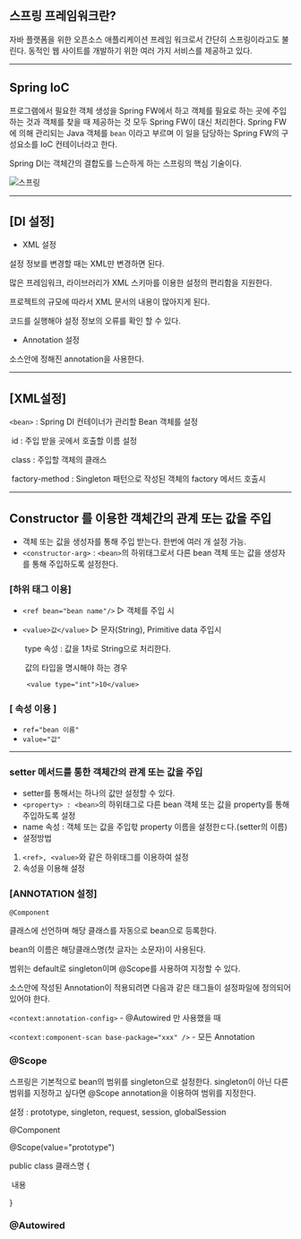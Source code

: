 ## 스프링 프레임워크란?  

자바 플랫폼을 위한 오픈소스 애플리케이션 프레임 워크로서 간단히 스프링이라고도 불린다. 동적인 웹 사이트를 개발하기 위한 여러 가지 서비스를 제공하고 있다. 

---

## Spring IoC

프로그램에서 필요한 객체 생성을 Spring FW에서 하고 객체를 필요로 하는 곳에 주입하는 것과 객체를 찾을 때 제공하는 것 모두 Spring FW이 대신 처리한다. Spring FW에 의해 관리되는 Java 객체를 `bean` 이라고 부르며 이 일을 담당하는 Spring FW의 구성요소를 IoC 컨테이너라고 한다. 

Spring DI는 객체간의 결합도를 느슨하게 하는 스프링의 핵심 기술이다.

![스프링](https://user-images.githubusercontent.com/50917797/64535026-86452180-d351-11e9-836b-3a0857edb6ea.jpg)

---

## [DI 설정]

- XML 설정 

설정 정보를 변경할 때는 XML만 변경하면 된다.

많은 프레임워크, 라이브러리가 XML 스키마를 이용한 설정의 편리함을 지원한다.

프로젝트의 규모에 따라서 XML 문서의 내용이 많아지게 된다.

코드를 실행해야 설정 정보의 오류를 확인 할 수 있다.

- Annotation 설정

소스안에 정해진 annotation을 사용한다.

---

## [XML설정]

`<bean>` : Spring DI 컨테이너가 관리할 Bean 객체를 설정

​				id : 주입 받을 곳에서 호출할 이름 설정

​				class : 주입할 객체의 클래스

​				factory-method : Singleton 패턴으로 작성된 객체의 factory 메서드 호출시 

---

## Constructor 를 이용한 객체간의 관계 또는 값을 주입

- 객체 또는 값을 생성자를 통해 주입 받는다. 한번에 여러 개 설정 가능.
- `<constructor-arg>` : `<bean>`의 하위태그로서 다른 bean 객체 또는 값을 생성자를 통해 주입하도록 설정한다.

### [하위 태그 이용]

- `<ref bean="bean name"/>` ▷ 객체를 주입 시

- `<value>값</value>` ▷ 문자(String), Primitive data 주입시 

  ​    type 속성 : 값을 1차로 String으로 처리한다. 

  ​	값의 타입을 명시해야 하는 경우

   	` <value type="int">10</value>`

### [ 속성 이용 ]

- `ref="bean 이름"`
- `value="값"`

---

### setter 메서드를 통한 객체간의 관계 또는 값을 주입

- setter를 통해서는 하나의 값만 설정할 수 있다.
- `<property> : <bean>`의 하위태그로 다른 bean 객체 또는 값을 property를 통해 주입하도록 설정
- name 속성 : 객체 또는 값을 주입핛 property 이름을 설정한ㄷ다.(setter의 이름)
- 설정방법
1) `<ref>, <value>`와 같은 하위태그를 이용하여 설정
2) 속성을 이용해 설정

### [ANNOTATION 설정] 

`@Component `

클래스에 선언하며 해당 클래스를 자동으로 bean으로 등록한다.

bean의 이름은 해당클래스명(첫 글자는 소문자)이 사용된다.

범위는 default로 singleton이며 @Scope를 사용하여 지정할 수 있다. 

소스안에 작성된 Annotation이 적용되려면 다음과 같은 태그들이 설정파일에 정의되어 있어야 한다.

`<context:annotation-config>` - @Autowired 만 사용했을 때

`<context:component-scan base-package="xxx" />` - 모든 Annotation

### @Scope

 스프링은 기본적으로 bean의 범위를 singleton으로 설정한다. singleton이 아닌 다른 범위를 지정하고 싶다면 @Scope annotation을 이용하여 범위를 지정한다.

설정 : prototype, singleton, request, session, globalSession

@Component

@Scope(value="prototype")

public class 클래스명 {

​		내용 

}

### @Autowired

